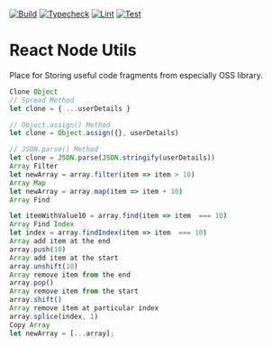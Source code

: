 [![Build](https://github.com/laststance/utility-collective/actions/workflows/build.yml/badge.svg)](https://github.com/laststance/utility-collective/actions/workflows/build.yml)
[![Typecheck](https://github.com/laststance/utility-collective/actions/workflows/typecheck.yml/badge.svg)](https://github.com/laststance/utility-collective/actions/workflows/typecheck.yml)
[![Lint](https://github.com/laststance/utility-collective/actions/workflows/lint.yml/badge.svg)](https://github.com/laststance/utility-collective/actions/workflows/lint.yml)
[![Test](https://github.com/laststance/utility-collective/actions/workflows/test.yml/badge.svg)](https://github.com/laststance/utility-collective/actions/workflows/test.yml)

# React Node Utils

Place for Storing useful code fragments from especially OSS library.

```js
Clone Object
// Spread Method
let clone = { ...userDetails }

// Object.assign() Method
let clone = Object.assign({}, userDetails)

// JSON.parse() Method
let clone = JSON.parse(JSON.stringify(userDetails))
Array Filter
let newArray = array.filter(item => item > 10)
Array Map
let newArray = array.map(item => item + 10)
Array Find

let itemWithValue10 = array.find(item => item  === 10)
Array Find Index
let index = array.findIndex(item => item  === 10)
Array add item at the end
array.push(10)
Array add item at the start
array.unshift(10)
Array remove item from the end
array.pop()
Array remove item from the start
array.shift()
Array remove item at particular index
array.splice(index, 1)
Copy Array
let newArray = [...array];
```
